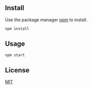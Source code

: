 ## Install
Use the package manager [npm](https://www.npmjs.com/) to install.
```bash
npm install

```
## Usage
```bash
npm start
```
## License
[MIT](https://choosealicense.com/licenses/mit/)
